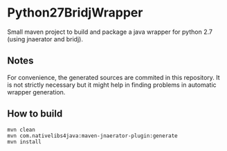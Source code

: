 Python27BridjWrapper
====================

Small maven project to build and package a java wrapper for python 2.7 (using jnaerator and bridj).

## Notes

For convenience, the generated sources are commited in this repository.
It is not strictly necessary but it might help in finding problems in automatic wrapper generation.

## How to build

    mvn clean
    mvn com.nativelibs4java:maven-jnaerator-plugin:generate
    mvn install
